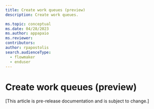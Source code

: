 ```yaml
---
title: Create work queues (preview)
description: Create work queues.

ms.topic: conceptual
ms.date: 04/28/2023
ms.author: appapaio
ms.reviewer: 
contributors:
author: rpapostolis
search.audienceType: 
  - flowmaker
  - enduser
---
```


# Create work queues (preview)

[This article is pre-release documentation and is subject to change.]